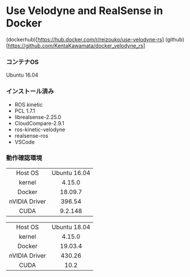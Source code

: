 # Use Velodyne and RealSense in Docker

(dockerhub)[https://hub.docker.com/r/reizouko/use-velodyne-rs]
(github)[https://github.com/KentaKawamata/docker_velodyne_rs]

### コンテナOS
Ubuntu 16.04

### インストール済み

- ROS kinetic
- PCL 1.7.1
- librealsense-2.25.0
- CloudCompare-2.9.1
- ros-kinetic-velodyne
- realsense-ros
- VSCode

### 動作確認環境
|||
|:--:|:--:|
|Host OS| Ubuntu 16.04|
|kernel|4.15.0|
|Docker|18.09.7|
|nVIDIA Driver| 396.54|
|CUDA|9.2.148|

|||
|:--:|:--:|
|Host OS| Ubuntu 18.04|
|kernel|4.15.0|
|Docker|19.03.4|
|nVIDIA Driver| 430.26|
|CUDA|10.2|
